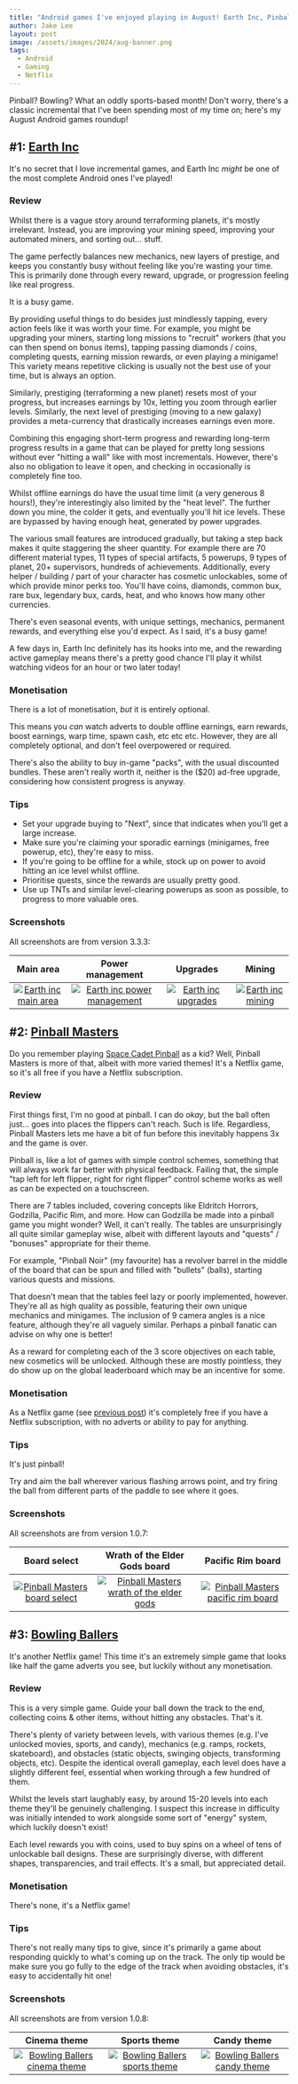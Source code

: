 ```yaml
---
title: "Android games I've enjoyed playing in August! Earth Inc, Pinball Masters, Bowling Ballers 🌍"
author: Jake Lee
layout: post
image: /assets/images/2024/aug-banner.png
tags:
  - Android
  - Gaming
  - Netflix
---
```


Pinball? Bowling? What an oddly sports-based month! Don't worry, there's a classic incremental that I've been spending most of my time on; here's my August Android games roundup!

## #1: [Earth Inc](https://play.google.com/store/apps/details?id=com.TreetopCrew.EarthInc)

It's no secret that I love incremental games, and Earth Inc _might_ be one of the most complete Android ones I've played!

### Review

Whilst there is a vague story around terraforming planets, it's mostly irrelevant. Instead, you are improving your mining speed, improving your automated miners, and sorting out... stuff.

The game perfectly balances new mechanics, new layers of prestige, and keeps you constantly busy without feeling like you're wasting your time. This is primarily done through every reward, upgrade, or progression feeling like real progress.

It is a busy game.

By providing useful things to do besides just mindlessly tapping, every action feels like it was worth your time. For example, you might be upgrading your miners, starting long missions to "recruit" workers (that you can then spend on bonus items), tapping passing diamonds / coins, completing quests, earning mission rewards, or even playing a minigame! This variety means repetitive clicking is usually not the best use of your time, but is always an option.

Similarly, prestiging (terraforming a new planet) resets most of your progress, but increases earnings by 10x, letting you zoom through earlier levels. Similarly, the next level of prestiging (moving to a new galaxy) provides a meta-currency that drastically increases earnings even more.

Combining this engaging short-term progress and rewarding long-term progress results in a game that can be played for pretty long sessions without ever "hitting a wall" like with most incrementals. However, there's also no obligation to leave it open, and checking in occasionally is completely fine too.

Whilst offline earnings do have the usual time limit (a very generous 8 hours!), they're interestingly also limited by the "heat level". The further down you mine, the colder it gets, and eventually you'll hit ice levels. These are bypassed by having enough heat, generated by power upgrades.

The various small features are introduced gradually, but taking a step back makes it quite staggering the sheer quantity. For example there are 70 different material types, 11 types of special artifacts, 5 powerups, 9 types of planet, 20+ supervisors, hundreds of achievements. Additionally, every helper / building / part of your character has cosmetic unlockables, some of which provide minor perks too. You'll have coins, diamonds, common bux, rare bux, legendary bux, cards, heat, and who knows how many other currencies.

There's even seasonal events, with unique settings, mechanics, permanent rewards, and everything else you'd expect. As I said, it's a busy game!

A few days in, Earth Inc definitely has its hooks into me, and the rewarding active gameplay means there's a pretty good chance I'll play it whilst watching videos for an hour or two later today!

### Monetisation

There is a lot of monetisation, _but_ it is entirely optional.

This means you _can_ watch adverts to double offline earnings, earn rewards, boost earnings, warp time, spawn cash, etc etc etc. However, they are all completely optional, and don't feel overpowered or required.

There's also the ability to buy in-game "packs", with the usual discounted bundles. These aren't really worth it, neither is the ($20) ad-free upgrade, considering how consistent progress is anyway.

### Tips

- Set your upgrade buying to "Next", since that indicates when you'll get a large increase.
- Make sure you're claiming your sporadic earnings (minigames, free powerup, etc), they're easy to miss.
- If you're going to be offline for a while, stock up on power to avoid hitting an ice level whilst offline.
- Prioritise quests, since the rewards are usually pretty good.
- Use up TNTs and similar level-clearing powerups as soon as possible, to progress to more valuable ores.

### Screenshots

All screenshots are from version 3.3.3:

|                                                  Main area                                                   |                                                  Power management                                                   |                                                  Upgrades                                                   |                                                  Mining                                                   |
| :----------------------------------------------------------------------------------------------------------: | :-----------------------------------------------------------------------------------------------------------------: | :---------------------------------------------------------------------------------------------------------: | :-------------------------------------------------------------------------------------------------------: |
| [![Earth inc main area](/assets/images/2024/aug-earth-1-thumbnail.jpg)](/assets/images/2024/aug-earth-1.jpg) | [![Earth inc power management](/assets/images/2024/aug-earth-2-thumbnail.jpg)](/assets/images/2024/aug-earth-2.jpg) | [![Earth inc upgrades](/assets/images/2024/aug-earth-3-thumbnail.jpg)](/assets/images/2024/aug-earth-3.jpg) | [![Earth inc mining](/assets/images/2024/aug-earth-4-thumbnail.jpg)](/assets/images/2024/aug-earth-4.jpg) |

## #2: [Pinball Masters](https://play.google.com/store/apps/details?id=com.netflix.NGP.ZenPinball)

Do you remember playing [Space Cadet Pinball](https://en.wikipedia.org/wiki/Full_Tilt!_Pinball#3D_Pinball_for_Windows_%E2%80%93_Space_Cadet) as a kid? Well, Pinball Masters is more of that, albeit with more varied themes! It's a Netflix game, so it's all free if you have a Netflix subscription.

### Review

First things first, I'm no good at pinball. I can do _okay_, but the ball often just... goes into places the flippers can't reach. Such is life. Regardless, Pinball Masters lets me have a bit of fun before this inevitably happens 3x and the game is over.

Pinball is, like a lot of games with simple control schemes, something that will always work far better with physical feedback. Failing that, the simple "tap left for left flipper, right for right flipper" control scheme works as well as can be expected on a touchscreen.

There are 7 tables included, covering concepts like Eldritch Horrors, Godzilla, Pacific Rim, and more. How can Godzilla be made into a pinball game you might wonder? Well, it can't really. The tables are unsurprisingly all quite similar gameplay wise, albeit with different layouts and "quests" / "bonuses" appropriate for their theme.

For example, "Pinball Noir" (my favourite) has a revolver barrel in the middle of the board that can be spun and filled with "bullets" (balls), starting various quests and missions.

That doesn't mean that the tables feel lazy or poorly implemented, however. They're all as high quality as possible, featuring their own unique mechanics and minigames. The inclusion of 9 camera angles is a nice feature, although they're all vaguely similar. Perhaps a pinball fanatic can advise on why one is better!

As a reward for completing each of the 3 score objectives on each table, new cosmetics will be unlocked. Although these are mostly pointless, they do show up on the global leaderboard which may be an incentive for some.

### Monetisation

As a Netflix game (see [previous post](/_posts/2024-07-19-android-games-netflix.md)) it's completely free if you have a Netflix subscription, with no adverts or ability to pay for anything.

### Tips

It's just pinball!

Try and aim the ball wherever various flashing arrows point, and try firing the ball from different parts of the paddle to see where it goes.

### Screenshots

All screenshots are from version 1.0.7:

|                                                       Board select                                                        |                                                    Wrath of the Elder Gods board                                                     |                                                       Pacific Rim board                                                        |
| :-----------------------------------------------------------------------------------------------------------------------: | :----------------------------------------------------------------------------------------------------------------------------------: | :----------------------------------------------------------------------------------------------------------------------------: |
| [![Pinball Masters board select](/assets/images/2024/aug-pinball-1-thumbnail.jpg)](/assets/images/2024/aug-pinball-1.jpg) | [![Pinball Masters wrath of the elder gods](/assets/images/2024/aug-pinball-2-thumbnail.jpg)](/assets/images/2024/aug-pinball-2.jpg) | [![Pinball Masters pacific rim board](/assets/images/2024/aug-pinball-3-thumbnail.jpg)](/assets/images/2024/aug-pinball-3.jpg) |

## #3: [Bowling Ballers](https://play.google.com/store/apps/details?id=com.netflix.NGP.BowlingBallers)

It's another Netflix game! This time it's an extremely simple game that looks like half the game adverts you see, but luckily without any monetisation.

### Review

This is a very simple game. Guide your ball down the track to the end, collecting coins & other items, without hitting any obstacles. That's it.

There's plenty of variety between levels, with various themes (e.g. I've unlocked movies, sports, and candy), mechanics (e.g. ramps, rockets, skateboard), and obstacles (static objects, swinging objects, transforming objects, etc). Despite the identical overall gameplay, each level does have a slightly different feel, essential when working through a few hundred of them.

Whilst the levels start laughably easy, by around 15-20 levels into each theme they'll be genuinely challenging. I suspect this increase in difficulty was initially intended to work alongside some sort of "energy" system, which luckily doesn't exist!

Each level rewards you with coins, used to buy spins on a wheel of tens of unlockable ball designs. These are surprisingly diverse, with different shapes, transparencies, and trail effects. It's a small, but appreciated detail.

### Monetisation

There's none, it's a Netflix game!

### Tips

There's not really many tips to give, since it's primarily a game about responding quickly to what's coming up on the track. The only tip would be make sure you go fully to the edge of the track when avoiding obstacles, it's easy to accidentally hit one!

### Screenshots

All screenshots are from version 1.0.8:

|                                                       Cinema theme                                                        |                                                       Sports theme                                                        |                                                       Candy theme                                                        |
| :-----------------------------------------------------------------------------------------------------------------------: | :-----------------------------------------------------------------------------------------------------------------------: | :----------------------------------------------------------------------------------------------------------------------: |
| [![Bowling Ballers cinema theme](/assets/images/2024/aug-bowling-1-thumbnail.jpg)](/assets/images/2024/aug-bowling-1.jpg) | [![Bowling Ballers sports theme](/assets/images/2024/aug-bowling-2-thumbnail.jpg)](/assets/images/2024/aug-bowling-2.jpg) | [![Bowling Ballers candy theme](/assets/images/2024/aug-bowling-3-thumbnail.jpg)](/assets/images/2024/aug-bowling-3.jpg) |
